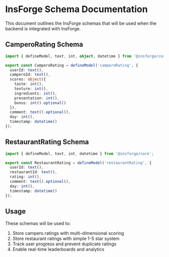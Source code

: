 # InsForge Schema Documentation

This document outlines the InsForge schemas that will be used when the backend is integrated with InsForge.

## CamperoRating Schema

```typescript
import { defineModel, text, int, object, datetime } from '@insforge/core';

export const CamperoRating = defineModel('camperoRating', {
  userId: text(),
  camperoId: text(),
  scores: object({
    taste: int(),
    texture: int(),
    ingredients: int(),
    presentation: int(),
    bonus: int().optional()
  }),
  comment: text().optional(),
  day: int(),
  timestamp: datetime()
});
```

## RestaurantRating Schema

```typescript
import { defineModel, text, int, datetime } from '@insforge/core';

export const RestaurantRating = defineModel('restaurantRating', {
  userId: text(),
  restaurantId: text(),
  rating: int(),
  comment: text().optional(),
  day: int(),
  timestamp: datetime()
});
```

## Usage

These schemas will be used to:
1. Store campero ratings with multi-dimensional scoring
2. Store restaurant ratings with simple 1-5 star system
3. Track user progress and prevent duplicate ratings
4. Enable real-time leaderboards and analytics
